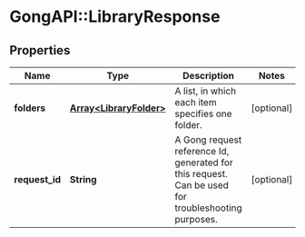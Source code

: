 # GongAPI::LibraryResponse

## Properties
Name | Type | Description | Notes
------------ | ------------- | ------------- | -------------
**folders** | [**Array&lt;LibraryFolder&gt;**](LibraryFolder.md) | A list, in which each item specifies one folder. | [optional] 
**request_id** | **String** | A Gong request reference Id, generated for this request. Can be used for troubleshooting purposes. | [optional] 

